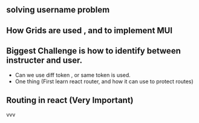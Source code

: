 ## solving username problem

## How Grids are used , and to implement MUI

## Biggest Challenge is how to identify between instructer and user.
- Can we use diff token , or same token is used.
- One thing (First learn react router, and how it can use to protect routes)

## Routing in react (Very Important)
vvv